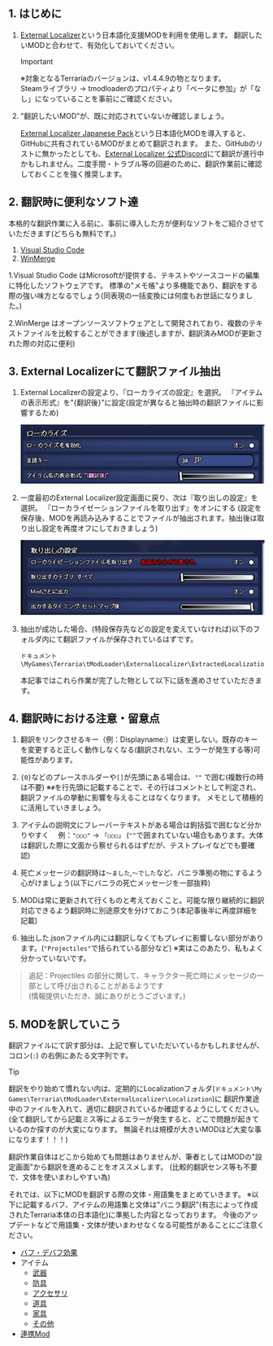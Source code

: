 ## 1. はじめに

1. [External Localizer][steam:ExternalLocalizer]という日本語化支援MODを利用を使用します。
翻訳したいMODと合わせて、有効化しておいてください。
    > [!IMPORTANT]
    > ※対象となるTerrariaのバージョンは、v1.4.4.9の物となります。 \
    > Steamライブラリ → tmodloaderのプロパティより「ベータに参加」が「なし」になっていることを事前にご確認ください。

2. "翻訳したいMOD"が、既に対応されていないか確認しましょう。

    [External Localizer Japanese Pack][steam:ExternalLocalizerJpPack]という日本語化MODを導入すると、GitHubに共有されているMODがまとめて翻訳されます。
    また、GitHubのリストに無かったとしても、[External Localizer 公式Discord][discord:ExternalLocalizer]にて翻訳が進行中かもしれません。二度手間・トラブル等の回避のために、翻訳作業前に確認しておくことを強く推奨します。

## 2. 翻訳時に便利なソフト達

本格的な翻訳作業に入る前に、事前に導入した方が便利なソフトをご紹介させていただきます(どちらも無料です。)

1. [Visual Studio Code][web:vscode]
1. [WinMerge][web:winmerge]

1.Visual Studio Code はMicrosoftが提供する、テキストやソースコードの編集に特化したソフトウェアです。
標準の"メモ帳"より多機能であり、翻訳をする際の強い味方となるでしょう(同表現の一括変換には何度もお世話になりました。)

2.WinMerge はオープンソースソフトウェアとして開発されており、複数のテキストファイルを比較することができます(後述しますが、翻訳済みMODが更新された際の対応に便利)

## 3. External Localizerにて翻訳ファイル抽出

1. External Localizerの設定より、『ローカライズの設定』を選択。
『アイテムの表示形式』を"{翻訳後}"に設定(設定が異なると抽出時の翻訳ファイルに影響するため)

    ![alt text](images/LoadConfig.webp)

2. 一度最初のExternal Localizer設定画面に戻り、次は『取り出しの設定』を選択。
『ローカライゼーションファイルを取り出す』をオンにする (設定を保存後、MODを再読み込みすることでファイルが抽出されます。抽出後は取り出し設定を再度オフにしておきましょう)

    ![alt text](images/ExtractConfig.webp)

3. 抽出が成功した場合、(特段保存先などの設定を変えていなければ)以下のフォルダ内にて翻訳ファイルが保存されているはずです。

    ```text
    ドキュメント\MyGames\Terraria\tModLoader\ExternalLocalizer\ExtractedLocalization
    ```

    本記事ではこれら作業が完了した物として以下に話を進めさせていただきます。

## 4. 翻訳時における注意・留意点

1. 翻訳をリンクさせるキー（例：Displayname:）は変更しない。既存のキーを変更すると正しく動作しなくなる(翻訳されない、エラーが発生する等)可能性があります。

2. `{0}`などのプレースホルダーや`[]`が先頭にある場合は、`""` で囲む(複数行の時は不要)
※`#`を行先頭に記載することで、その行はコメントとして判定され、翻訳ファイルの挙動に影響を与えることはなくなります。
メモとして積極的に活用していきましょう。

3. アイテムの説明文にフレーバーテキストがある場合は鉤括弧で囲むなど分かりやすく
　例：`"○○○"` → `「○○○」` (`""`で囲まれていない場合もあります。大体は翻訳した際に文面から察せられるはずだが、テストプレイなどでも要確認)

4. 死亡メッセージの翻訳時は`～ました`,`～でした`など、バニラ準拠の物にするよう心がけましょう(以下にバニラの死亡メッセージを一部抜粋)

5. MODは常に更新されて行くものと考えておくこと。可能な限り継続的に翻訳対応できるよう翻訳時に別途原文を分けておこう(本記事後半に再度詳細を記載)

6. 抽出した.jsonファイル内には翻訳しなくてもプレイに影響しない部分があります。(`"Projectiles"`で括られている部分など)
※実はこのあたり、私もよく分かっていないです。

> 追記：Projectiles の部分に関して、キャラクター死亡時にメッセージの一部として呼び出されることがあるようです\
> (情報提供いただき、誠にありがとうございます。)

## 5. MODを訳していこう

翻訳ファイルにて訳す部分は、上記で察していただいているかもしれませんが、コロン(`:`) の右側にあたる文字列です。

> [!TIP]
> 翻訳をやり始めて慣れない内は、定期的にLocalizationフォルダ(`ドキュメント\My Games\Terraria\tModLoader\ExternalLocalizer\Localization`)に
> 翻訳作業途中のファイルを入れて、適切に翻訳されているか確認するようにしてください。(全て翻訳してから記載ミス等によるエラーが発生すると、どこで問題が起きているのか探すのが大変になります。
> 無論それは規模が大きいMODほど大変な事になります！！！)

翻訳作業自体はどこから始めても問題はありませんが、筆者としてはMODの"設定画面"から翻訳を進めることをオススメします。
(比較的翻訳センス等も不要で、文体を使いまわしやすい為)

それでは、以下にMODを翻訳する際の文体・用語集をまとめていきます。
※以下に記載するバフ、アイテムの用語集と文体は"バニラ翻訳"(有志によって作成されたTerraria本体の日本語化)に準拠した内容となっております。
今後のアップデートなどで用語集・文体が使いまわせなくなる可能性があることにご注意ください。

- [バフ・デバフ効果](HowToContribute/用語集/バフ・デバフ効果.md)
- アイテム
  - [武器](HowToContribute/用語集/アイテム/武器.md)
  - [防具](HowToContribute/用語集/アイテム/防具.md)
  - [アクセサリ](HowToContribute/用語集/アイテム/アクセサリ.md)
  - [道具](HowToContribute/用語集/アイテム/道具.md)
  - [家具](HowToContribute/用語集/アイテム/家具.md)
  - [その他](HowToContribute/用語集/アイテム/その他.md)
- [連携Mod](HowToContribute/用語集/連携Mod.md)

<!-- links -->
[steam:ExternalLocalizer]: <https://steamcommunity.com/workshop/filedetails/?id=2986383249>
[steam:ExternalLocalizerJpPack]: <https://steamcommunity.com/workshop/filedetails/?id=3401890281>
[discord:ExternalLocalizer]: <https://discord.gg/ch2DVxf2jY>
[web:vscode]: <https://code.visualstudio.com/>
[web:winmerge]: <https://winmerge.org/>
